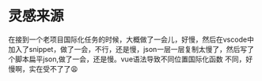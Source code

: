 # 灵感来源
在接到一个老项目国际化任务的时候，大概做了一会儿，好慢，然后在vscode中加入了snippet，做了一会，不行，还是慢，json一层一层复制太慢了，然后写了个脚本扁平json,做了一会，还是慢。vue语法导致不同位置国际化函数 不同，好慢啊，实在受不了了:weary:

